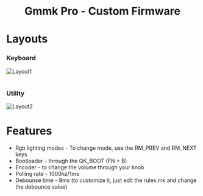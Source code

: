 <h1 align="center">Gmmk Pro - Custom Firmware</h1>
<h1>Layouts</h1>
<h3>Keyboard</h3>

![Layout1](https://github.com/user-attachments/assets/7c3a0550-2737-4153-9b5c-bd5f6198e996)
#
<h3>Utility</h2>

![Layout2](https://github.com/user-attachments/assets/ce89ba1f-ee29-4c5c-b89e-28e14258fd66)
<h1>Features</h1>
<ul>
      <li>Rgb lighting modes - To change mode, use the RM_PREV and RM_NEXT keys</li>
      <li>Bootloader - through the QK_BOOT (FN + B)</li>
      <li>Encoder - to change the volume through your knob</li>
      <li>Polling rate - 1000hz/1ms</li>
      <li>Debounse time - 8ms (to customize it, just edit the rules.mk and change the debounce value)</li>
</ul>

# 
